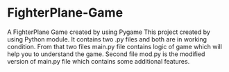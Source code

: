# FighterPlane-Game
A FighterPlane Game created by using Pygame
This project created by using Python module.
It contains two .py files and both are in working condition.
From that two files main.py file contains logic of game which will help you to understand the game.
Second file mod.py is the modified version of main.py file which contains some additional features.
